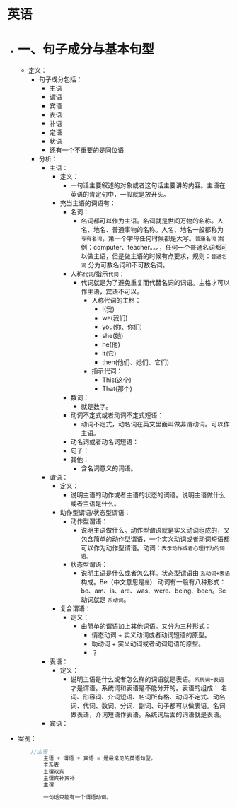 # 英语
- # 一、句子成分与基本句型
    - 定义：
        - 句子成分包括：
            - 主语
            - 谓语
            - 宾语
            - 表语
            - 补语
            - 定语
            - 状语
            - 还有一个不重要的是同位语
        - 分析：
            - 主语：
                - 定义： 
                     - 一句话主要叙述的对象或者这句话主要讲的内容。主语在英语的肯定句中，一般就是放开头。
                - 充当主语的词语有：
                    - 名词：
                        - 名词都可以作为主语。名词就是世间万物的名称。人名、地名、普通事物的名称。人名、地名一般都称为 `专有名词`，第一个字母任何时候都是大写。`普通名词` 案例：computer、teacher。。。，任何一个普通名词都可以做主语，但是做主语的时候有点要求，规则：`普通名词` 分为可数名词和不可数名词。
                    - 人称`代词`/指示`代词`：
                        - 代词就是为了避免重复而代替名词的词语。主格才可以作主语，宾语不可以。
                            - 人称代词的主格：
                                - I(我)
                                - we(我们)
                                - you(你、你们)
                                - she(她)
                                - he(他)
                                - it(它)
                                - then(他们、她们、它们)
                            - 指示代词：
                                - This(这个)
                                - That(那个)
                    - 数词：
                        - 就是数字。
                    - 动词不定式或者动词不定式短语：
                        - 动词不定式，动名词在英文里面叫做非谓动词。可以作主语。
                    - 动名词或者动名词短语：
                    - 句子：
                    - 其他：
                        - 含名词意义的词语。
            - 谓语：
                - 定义： 
                    - 说明主语的动作或者主语的状态的词语。说明主语做什么或者主语是什么。
                - 动作型谓语/状态型谓语：
                    - 动作型谓语：
                        - 说明主语做什么。动作型谓语就是实义动词组成的，又包含简单的动作型谓语，一个实义动词或者动词短语都可以作为动作型谓语。动词：`表示动作或者心理行为的词语。`
                    - 状态型谓语：
                        - 说明主语是什么或者怎么样。状态型谓语由 `系动词+表语` 构成。Be（中文意思是`是`） 动词有一般有八种形式：be、am、is、are、was、were、being、been。Be 动词就是 `系动词`。
                - 复合谓语：
                    - 定义：
                        - 由简单的谓语加上其他词语。又分为三种形式：
                            - 情态动词 + 实义动词或者动词短语的原型。
                            - 助动词 + 实义动词或者动词短语的原型。
                            - ？
            - 表语：
                - 定义：
                    - 说明主语是什么或者怎么样的词语就是表语。`系统词+表语` 才是谓语。系统词和表语是不能分开的。表语的组成：
                    名词、形容词、介词短语、名词所有格、动词不定式、动名词、代词、数词、分词、副词、句子都可以做表语。名词做表语，介词短语作表语。系统词后面的词语就是表语。
            - 宾语：

- 案例：
    ```java
        //主语：
            主语 + 谓语 + 宾语 = 是最常见的英语句型。
            主系表
            主谓双宾
            主谓宾补宾补
            主谓

            一句话只能有一个谓语动词。
    ```
